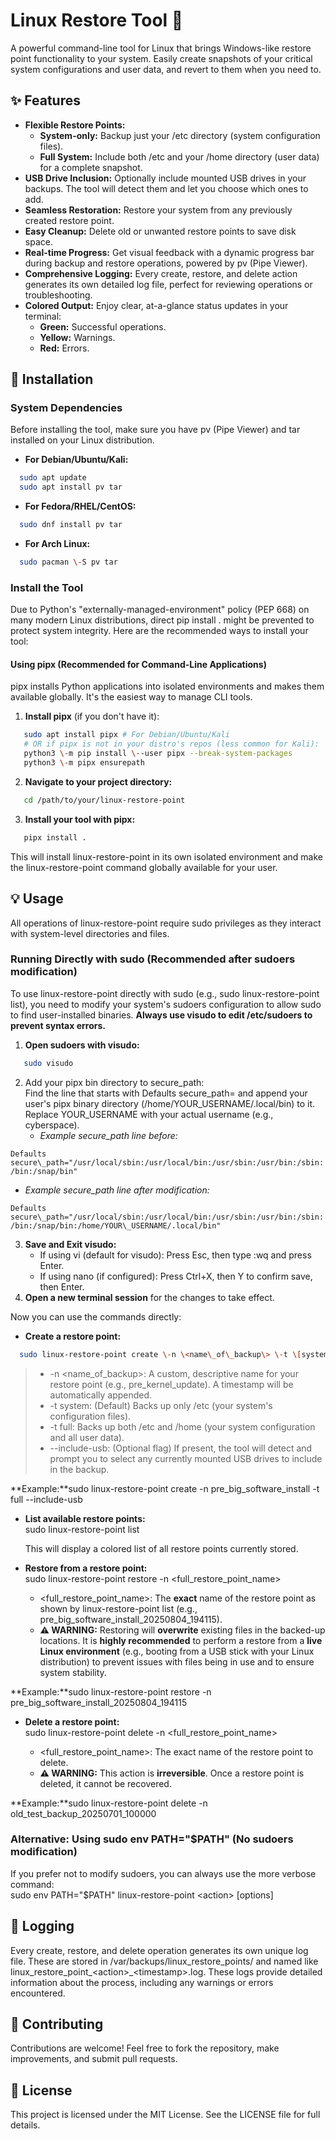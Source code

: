 # **Linux Restore Tool 💾**

A powerful command-line tool for Linux that brings Windows-like restore point functionality to your system. Easily create snapshots of your critical system configurations and user data, and revert to them when you need to.

## **✨ Features**

* **Flexible Restore Points:**  
  * **System-only:** Backup just your /etc directory (system configuration files).  
  * **Full System:** Include both /etc and your /home directory (user data) for a complete snapshot.  
* **USB Drive Inclusion:** Optionally include mounted USB drives in your backups. The tool will detect them and let you choose which ones to add.  
* **Seamless Restoration:** Restore your system from any previously created restore point.  
* **Easy Cleanup:** Delete old or unwanted restore points to save disk space.  
* **Real-time Progress:** Get visual feedback with a dynamic progress bar during backup and restore operations, powered by pv (Pipe Viewer).  
* **Comprehensive Logging:** Every create, restore, and delete action generates its own detailed log file, perfect for reviewing operations or troubleshooting.  
* **Colored Output:** Enjoy clear, at-a-glance status updates in your terminal:  
  * **Green:** Successful operations.  
  * **Yellow:** Warnings.  
  * **Red:** Errors.

## **🚀 Installation**

### **System Dependencies**

Before installing the tool, make sure you have pv (Pipe Viewer) and tar installed on your Linux distribution.

* **For Debian/Ubuntu/Kali:**  
```bash
  sudo apt update  
  sudo apt install pv tar
```
* **For Fedora/RHEL/CentOS:**  
```bash
  sudo dnf install pv tar
```
* **For Arch Linux:**  
```bash
  sudo pacman \-S pv tar
```
### **Install the Tool**

Due to Python's "externally-managed-environment" policy (PEP 668\) on many modern Linux distributions, direct pip install . might be prevented to protect system integrity. Here are the recommended ways to install your tool:

#### **Using pipx (Recommended for Command-Line Applications)**

pipx installs Python applications into isolated environments and makes them available globally. It's the easiest way to manage CLI tools.

1. **Install pipx** (if you don't have it):  
```bash
   sudo apt install pipx # For Debian/Ubuntu/Kali  
   # OR if pipx is not in your distro's repos (less common for Kali):  
   python3 \-m pip install \--user pipx --break-system-packages  
   python3 \-m pipx ensurepath
```

2. **Navigate to your project directory:**  
```bash
   cd /path/to/your/linux-restore-point
```
3. **Install your tool with pipx:**  
```bash   
   pipx install .
```
   This will install linux-restore-point in its own isolated environment and make the linux-restore-point command globally available for your user.

## **💡 Usage**

All operations of linux-restore-point require sudo privileges as they interact with system-level directories and files.

### **Running Directly with sudo (Recommended after sudoers modification)**

To use linux-restore-point directly with sudo (e.g., sudo linux-restore-point list), you need to modify your system's sudoers configuration to allow sudo to find user-installed binaries. **Always use visudo to edit /etc/sudoers to prevent syntax errors.**

1. **Open sudoers with visudo:**  
```bash
   sudo visudo
```
2. Add your pipx bin directory to secure\_path:  
   Find the line that starts with Defaults secure\_path= and append your user's pipx binary directory (/home/YOUR\_USERNAME/.local/bin) to it. Replace YOUR\_USERNAME with your actual username (e.g., cyberspace).  
   * *Example secure\_path line before:*  

  ```Defaults    secure\_path="/usr/local/sbin:/usr/local/bin:/usr/sbin:/usr/bin:/sbin:/bin:/snap/bin"```

   * *Example secure\_path line after modification:*  

   ```Defaults    secure\_path="/usr/local/sbin:/usr/local/bin:/usr/sbin:/usr/bin:/sbin:/bin:/snap/bin:/home/YOUR\_USERNAME/.local/bin"```

3. **Save and Exit visudo:**  
   * If using vi (default for visudo): Press Esc, then type :wq and press Enter.  
   * If using nano (if configured): Press Ctrl+X, then Y to confirm save, then Enter.  
4. **Open a new terminal session** for the changes to take effect.

Now you can use the commands directly:

* **Create a restore point:**  
```bash
  sudo linux-restore-point create \-n \<name\_of\_backup\> \-t \[system|full\] \[--include-usb\]
```
 > * \-n \<name\_of\_backup\>: A custom, descriptive name for your restore point (e.g., pre\_kernel\_update). A timestamp will be automatically appended.  
 > * \-t system: (Default) Backs up only /etc (your system's configuration files).  
 > * \-t full: Backs up both /etc and /home (your system configuration and all user data).  
 > * \--include-usb: (Optional flag) If present, the tool will detect and prompt you to select any currently mounted USB drives to include in the backup.

**Example:**sudo linux-restore-point create \-n pre\_big\_software\_install \-t full \--include-usb

* **List available restore points:**  
  sudo linux-restore-point list

  This will display a colored list of all restore points currently stored.  
* **Restore from a restore point:**  
  sudo linux-restore-point restore \-n \<full\_restore\_point\_name\>

  * \<full\_restore\_point\_name\>: The **exact** name of the restore point as shown by linux-restore-point list (e.g., pre\_big\_software\_install\_20250804\_194115).  
  * **⚠️ WARNING:** Restoring will **overwrite** existing files in the backed-up locations. It is **highly recommended** to perform a restore from a **live Linux environment** (e.g., booting from a USB stick with your Linux distribution) to prevent issues with files being in use and to ensure system stability.

**Example:**sudo linux-restore-point restore \-n pre\_big\_software\_install\_20250804\_194115

* **Delete a restore point:**  
  sudo linux-restore-point delete \-n \<full\_restore\_point\_name\>

  * \<full\_restore\_point\_name\>: The exact name of the restore point to delete.  
  * **⚠️ WARNING:** This action is **irreversible**. Once a restore point is deleted, it cannot be recovered.

**Example:**sudo linux-restore-point delete \-n old\_test\_backup\_20250701\_100000

### **Alternative: Using sudo env PATH="$PATH" (No sudoers modification)**

If you prefer not to modify sudoers, you can always use the more verbose command:  
sudo env PATH="$PATH" linux-restore-point \<action\> \[options\]

## **📄 Logging**

Every create, restore, and delete operation generates its own unique log file. These are stored in /var/backups/linux\_restore\_points/ and named like linux\_restore\_point\_\<action\>\_\<timestamp\>.log. These logs provide detailed information about the process, including any warnings or errors encountered.

## **🤝 Contributing**

Contributions are welcome\! Feel free to fork the repository, make improvements, and submit pull requests.

## **📜 License**

This project is licensed under the MIT License. See the LICENSE file for full details.